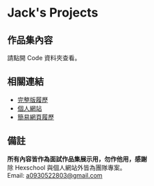 # Jack's Projects

## 作品集內容
請點開 Code 資料夾查看。

## 相關連結
- [完整版履歷](https://docs.google.com/document/d/1y3-RGskAtDnl6C83Bwbq_pf8jhSI5daDFfzD9RlFZ50/edit)
- [個人網站](https://jackchen890311.github.io/)
- [簡易網頁履歷](https://jackchen890311.github.io/Projects/index.html)
  
## 備註
**所有內容皆作為面試作品集展示用，勿作他用，感謝**  
除 Hexschool 與個人網站外皆為團隊專案。  
Email: a0930522803@gmail.com
